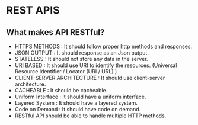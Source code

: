 # REST APIS

## What makes API RESTful?

- HTTPS METHODS : It should follow proper http methods and responses.
- JSON OUTPUT : It should response as an Json output.
- STATELESS : It should not store any data in the server. 
- URI BASED : It should use URI to identify the resources. (Universal Resource Identifier / Locator (URI / URL) )
- CLIENT-SERVER ARCHITECTURE : It should use client-server architecture.
- CACHEABLE : It should be cacheable.
- Uniform Interface : It should have a uniform interface.
- Layered System : It should have a layered system.
- Code on Demand : It should have code on demand.
- RESTful API should be able to handle multiple HTTP methods.


